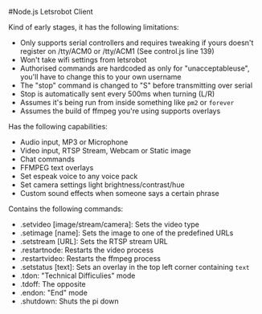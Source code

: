 #Node.js Letsrobot Client


Kind of early stages, it has the following limitations:
 - Only supports serial controllers and requires tweaking if yours doesn't register on /tty/ACM0 or /tty/ACM1 (See control.js line 139)
 - Won't take wifi settings from letsrobot
 - Authorised commands are hardcoded as only for "unacceptableuse", you'll have to change this to your own username
 - The "stop" command is changed to "S" before transmitting over serial
 - Stop is automatically sent every 500ms when turning (L/R)
 - Assumes it's being run from inside something like `pm2` or `forever`
 - Assumes the build of ffmpeg you're using supports overlays 
 
Has the following capabilities:
 - Audio input, MP3 or Microphone
 - Video input, RTSP Stream, Webcam or Static image 
 - Chat commands
 - FFMPEG text overlays
 - Set espeak voice to any voice pack
 - Set camera settings light brightness/contrast/hue
 - Custom sound effects when someone says a certain phrase
 
 
Contains the following commands:
 - .setvideo [image/stream/camera]: Sets the video type 
 - .setimage [name]: Sets the image to one of the predefined URLs 
 - .setstream [URL]: Sets the RTSP stream URL
 - .restartnode: Restarts the video process
 - .restartvideo: Restarts the ffmpeg process
 - .setstatus [text]: Sets an overlay in the top left corner containing `text`
 - .tdon: "Technical Difficulies" mode
 - .tdoff: The opposite
 - .endon: "End" mode
 - .shutdown: Shuts the pi down
 